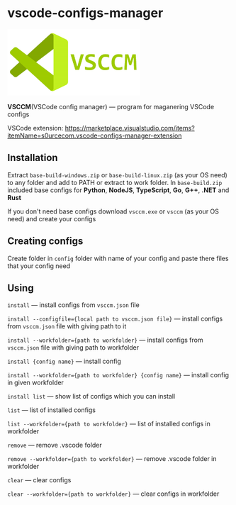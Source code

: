# vscode-configs-manager

<img src="imgs/preview.png" width="300px">

**VSCCM**(VSCode config manager) — program for maganering VSCode configs

VSCode extension: https://marketplace.visualstudio.com/items?itemName=s0urcecom.vscode-configs-manager-extension

## Installation

Extract `base-build-windows.zip` or `base-build-linux.zip` (as your OS need) to any folder and add to PATH or extract to work folder. In `base-build.zip` included base configs for **Python**, **NodeJS**, **TypeScript**, **Go**, **G++**, **.NET** and **Rust**

If you don't need base configs download `vsccm.exe` or `vsccm` (as your OS need) and create your configs

## Creating configs

Create folder in `config` folder with name of your config and paste there files that your config need

## Using

`install` — install configs from `vsccm.json` file

`install --configfile={local path to vsccm.json file}` — install configs from `vsccm.json` file with giving path to it

`install --workfolder={path to workfolder}` — install configs from `vsccm.json` file with giving path to workfolder

`install {config name}` — install config

`install --workfolder={path to workfolder} {config name}` — install config in given workfolder

`install list` — show list of configs which you can install

`list` — list of installed configs

`list --workfolder={path to workfolder}` — list of installed configs in workfolder

`remove` — remove .vscode folder

`remove --workfolder={path to workfolder}` — remove .vscode folder in workfolder

`clear` — clear configs

`clear --workfolder={path to workfolder}` — clear configs in workfolder
